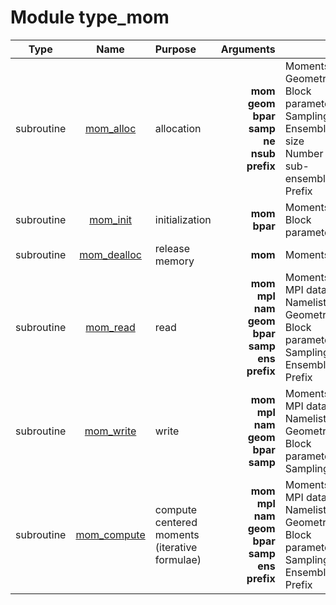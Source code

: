 # Module type_mom

| Type | Name | Purpose | Arguments |     | Type | Intent |
| :--: | :--: | :------ | ----: | :-------- | :--: | :----: |
| subroutine | [mom_alloc](https://github.com/JCSDA/saber/tree/develop/src/saber/bump/type_mom.F90#L60) | allocation | **mom**<br>**geom**<br>**bpar**<br>**samp**<br>**ne**<br>**nsub**<br>**prefix** |  Moments<br> Geometry<br> Block parameters<br> Sampling<br> Ensemble size<br> Number of sub-ensembles<br> Prefix | class(mom_type)<br>type(geom_type)<br>type(bpar_type)<br>type(samp_type)<br>integer<br>integer<br>character(len=*) | inout<br>in<br>in<br>in<br>in<br>in<br>in |
| subroutine | [mom_init](https://github.com/JCSDA/saber/tree/develop/src/saber/bump/type_mom.F90#L89) | initialization | **mom**<br>**bpar** |  Moments<br> Block parameters | class(mom_type)<br>type(bpar_type) | inout<br>in |
| subroutine | [mom_dealloc](https://github.com/JCSDA/saber/tree/develop/src/saber/bump/type_mom.F90#L115) | release memory | **mom** |  Moments | class(mom_type) | inout |
| subroutine | [mom_read](https://github.com/JCSDA/saber/tree/develop/src/saber/bump/type_mom.F90#L146) | read | **mom**<br>**mpl**<br>**nam**<br>**geom**<br>**bpar**<br>**samp**<br>**ens**<br>**prefix** |  Moments<br> MPI data<br> Namelist<br> Geometry<br> Block parameters<br> Sampling<br> Ensemble<br> Prefix | class(mom_type)<br>type(mpl_type)<br>type(nam_type)<br>type(geom_type)<br>type(bpar_type)<br>type(samp_type)<br>type(ens_type)<br>character(len=*) | inout<br>inout<br>in<br>in<br>in<br>in<br>in<br>in |
| subroutine | [mom_write](https://github.com/JCSDA/saber/tree/develop/src/saber/bump/type_mom.F90#L221) | write | **mom**<br>**mpl**<br>**nam**<br>**geom**<br>**bpar**<br>**samp** |  Moments<br> MPI data<br> Namelist<br> Geometry<br> Block parameters<br> Sampling | class(mom_type)<br>type(mpl_type)<br>type(nam_type)<br>type(geom_type)<br>type(bpar_type)<br>type(samp_type) | in<br>inout<br>in<br>in<br>in<br>in |
| subroutine | [mom_compute](https://github.com/JCSDA/saber/tree/develop/src/saber/bump/type_mom.F90#L294) | compute centered moments (iterative formulae) | **mom**<br>**mpl**<br>**nam**<br>**geom**<br>**bpar**<br>**samp**<br>**ens**<br>**prefix** |  Moments<br> MPI data<br> Namelist<br> Geometry<br> Block parameters<br> Sampling<br> Ensemble<br> Prefix | class(mom_type)<br>type(mpl_type)<br>type(nam_type)<br>type(geom_type)<br>type(bpar_type)<br>type(samp_type)<br>type(ens_type)<br>character(len=*) | inout<br>inout<br>in<br>in<br>in<br>in<br>in<br>in |
